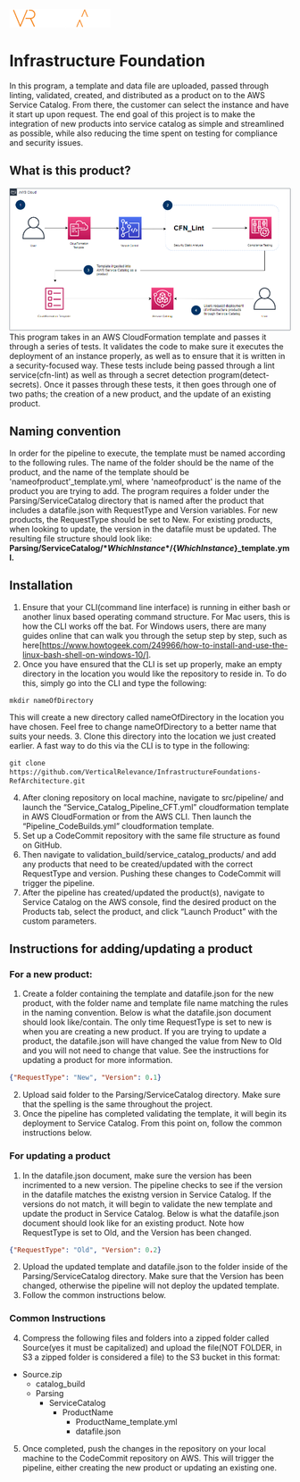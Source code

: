 ![VRLogo](src/Images/vr-logo.png)
# **Infrastructure Foundation**
In this program, a template and data file are uploaded, passed through linting, validated, created, and distributed as a product on to the AWS Service Catalog. From there, the customer can select the instance and have it start up upon request. The end goal of this project is to make the integration of new products into service catalog as simple and streamlined as possible, while also reducing the time spent on testing for compliance and security issues.
## **What is this product?**
![SolutionImage](src/Images/Flowchart.png)
This program takes in an AWS CloudFormation template and passes it through a series of tests. It validates the code to make sure it executes the deployment of an instance properly, as well as to ensure that it is written in a security-focused way. These tests include being passed through a lint service(cfn-lint) as well as through a secret detection program(detect-secrets). Once it passes through these tests, it then goes through one of two paths; the creation of a new product, and the update of an existing product.
## **Naming convention**
In order for the pipeline to execute, the template must be named according to the following rules. The name of the folder should be the name of the product, and the name of the template should be 'nameofproduct'_template.yml, where 'nameofproduct' is the name of the product you are trying to add. The program requires a folder under the Parsing/ServiceCatalog directory that is named after the product that includes a datafile.json with RequestType and Version variables. For new products, the RequestType should be set to New. For existing products, when looking to update, the version in the datafile must be updated. The resulting file structure should look like:  
**Parsing/ServiceCatalog/${*WhichInstance*}/${*WhichInstance*}_template.yml.**

## **Installation** ##
1. Ensure that your CLI(command line interface) is running in either bash or another linux based operating command structure. For Mac users, this is how the CLI works off the bat. For Windows users, there are many guides online that can walk you through the setup step by step, such as here[https://www.howtogeek.com/249966/how-to-install-and-use-the-linux-bash-shell-on-windows-10/].
2. Once you have ensured that the CLI is set up properly, make an empty directory in the location you would like the repository to reside in. To do this, simply go into the CLI and type the following:
```
mkdir nameOfDirectory
```
This will create a new directory called nameOfDirectory in the location you have chosen. Feel free to change nameOfDirectory to a better name that suits your needs.
3. Clone this directory into the location we just created earlier. A fast way to do this via the CLI is to type in the following:
```
git clone https://github.com/VerticalRelevance/InfrastructureFoundations-RefArchitecture.git
```
4. After cloning repository on local machine, navigate to src/pipeline/ and launch the “Service_Catalog_Pipeline_CFT.yml” cloudformation template in AWS CloudFormation or from the AWS CLI. Then launch the “Pipeline_CodeBuilds.yml” cloudformation template.
5. Set up a CodeCommit repository with the same file structure as found on GitHub.
6. Then navigate to validation_build/service_catalog_products/ and add any products that need to be created/updated with the correct RequestType and version.  Pushing these changes to CodeCommit will trigger the pipeline.
7. After the pipeline has created/updated the product(s), navigate to Service Catalog on the AWS console, find the desired product on the Products tab, select the product, and click “Launch Product” with the custom parameters.


## **Instructions for adding/updating a product**

### For a new product:
1. Create a folder containing the template and datafile.json for the new product, with the folder name and template file name matching the rules in the naming convention. Below is what the datafile.json document should look like/contain. The only time RequestType is set to new is when you are creating a new product. If you are trying to update a product, the datafile.json will have changed the value from New to Old and you will not need to change that value. See the instructions for updating a product for more information.
```json
{"RequestType": "New", "Version": 0.1}
```
2. Upload said folder to the Parsing/ServiceCatalog directory. Make sure that the spelling is the same throughout the project. 
3. Once the pipeline has completed validating the template, it will begin its deployment to Service Catalog. From this point on, follow the common instructions below.

### For updating a product
1. In the datafile.json document, make sure the version has been incrimented to a new version. The pipeline checks to see if the version in the datafile matches the existng version in Service Catalog. If the versions do not match, it will begin to validate the new template and update the product in Service Catalog. Below is what the datafile.json document should look like for an existing product. Note how RequestType is set to Old, and the Version has been changed.
```json
{"RequestType": "Old", "Version": 0.2}
```

2. Upload the updated template and datafile.json to the folder inside of the Parsing/ServiceCatalog directory. Make sure that the Version has been changed, otherwise the pipeline will not deploy the updated template.
3. Follow the common instructions below.

### Common Instructions

4. Compress the following files and folders into a zipped folder called Source(yes it must be capitalized) and upload the file(NOT FOLDER, in S3 a zipped folder is considered a file) to the S3 bucket in this format:
- Source.zip
    - catalog_build
    - Parsing
        - ServiceCatalog
            - ProductName
                - ProductName_template.yml
                - datafile.json

5. Once completed, push the changes in the repository on your local machine to the CodeCommit repository on AWS. This will trigger the pipeline, either creating the new product or updating an existing one. 